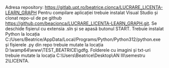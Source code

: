 Adresa repository: https://gitlab.upt.ro/beatrice.cionca/LUCRARE_LICENTA-LEARN_GRAPH
Pentru compilare aplicației trebuie instalat Visual Studio și clonat repo-ul de pe github https://github.com/beacionca/LUCRARE_LICENTA-LEARN_GRAPH.git. 
Se deschide fișierul cu extensia .sln și se apasă butonul START.
Trebuie instalat Python la locația C:/Users/Beatrice/AppData/Local/Programs/Python/Python312/python.exe și fișierele .py din repo trebuie mutate la locația D:\wamp64\www\TEST_BEATRICE\gdfg.
Folderele cu imagini și txt-uri trebuie mutate la locația C:\Users\Beatrice\Desktop\AN III\semestru 2\LICENTA. 
